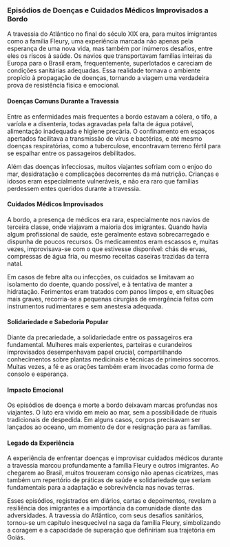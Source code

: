 ### Episódios de Doenças e Cuidados Médicos Improvisados a Bordo

A travessia do Atlântico no final do século XIX era, para muitos imigrantes como a família Fleury, uma experiência marcada não apenas pela esperança de uma nova vida, mas também por inúmeros desafios, entre eles os riscos à saúde. Os navios que transportavam famílias inteiras da Europa para o Brasil eram, frequentemente, superlotados e careciam de condições sanitárias adequadas. Essa realidade tornava o ambiente propício à propagação de doenças, tornando a viagem uma verdadeira prova de resistência física e emocional.

#### Doenças Comuns Durante a Travessia

Entre as enfermidades mais frequentes a bordo estavam a cólera, o tifo, a varíola e a disenteria, todas agravadas pela falta de água potável, alimentação inadequada e higiene precária. O confinamento em espaços apertados facilitava a transmissão de vírus e bactérias, e até mesmo doenças respiratórias, como a tuberculose, encontravam terreno fértil para se espalhar entre os passageiros debilitados.

Além das doenças infecciosas, muitos viajantes sofriam com o enjoo do mar, desidratação e complicações decorrentes da má nutrição. Crianças e idosos eram especialmente vulneráveis, e não era raro que famílias perdessem entes queridos durante a travessia.

#### Cuidados Médicos Improvisados

A bordo, a presença de médicos era rara, especialmente nos navios de terceira classe, onde viajavam a maioria dos imigrantes. Quando havia algum profissional de saúde, este geralmente estava sobrecarregado e dispunha de poucos recursos. Os medicamentos eram escassos e, muitas vezes, improvisava-se com o que estivesse disponível: chás de ervas, compressas de água fria, ou mesmo receitas caseiras trazidas da terra natal.

Em casos de febre alta ou infecções, os cuidados se limitavam ao isolamento do doente, quando possível, e à tentativa de manter a hidratação. Ferimentos eram tratados com panos limpos e, em situações mais graves, recorria-se a pequenas cirurgias de emergência feitas com instrumentos rudimentares e sem anestesia adequada.

#### Solidariedade e Sabedoria Popular

Diante da precariedade, a solidariedade entre os passageiros era fundamental. Mulheres mais experientes, parteiras e curandeiros improvisados desempenhavam papel crucial, compartilhando conhecimentos sobre plantas medicinais e técnicas de primeiros socorros. Muitas vezes, a fé e as orações também eram invocadas como forma de consolo e esperança.

#### Impacto Emocional

Os episódios de doença e morte a bordo deixavam marcas profundas nos viajantes. O luto era vivido em meio ao mar, sem a possibilidade de rituais tradicionais de despedida. Em alguns casos, corpos precisavam ser lançados ao oceano, um momento de dor e resignação para as famílias.

#### Legado da Experiência

A experiência de enfrentar doenças e improvisar cuidados médicos durante a travessia marcou profundamente a família Fleury e outros imigrantes. Ao chegarem ao Brasil, muitos trouxeram consigo não apenas cicatrizes, mas também um repertório de práticas de saúde e solidariedade que seriam fundamentais para a adaptação e sobrevivência nas novas terras.

Esses episódios, registrados em diários, cartas e depoimentos, revelam a resiliência dos imigrantes e a importância da comunidade diante das adversidades. A travessia do Atlântico, com seus desafios sanitários, tornou-se um capítulo inesquecível na saga da família Fleury, simbolizando a coragem e a capacidade de superação que definiriam sua trajetória em Goiás.